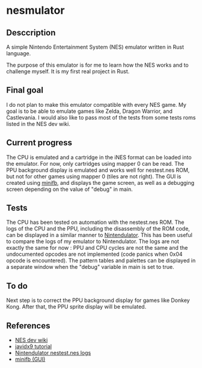 # nesmulator

## Desccription

A simple Nintendo Entertainment System (NES) emulator written in Rust language.

The purpose of this emulator is for me to learn how the NES works and to challenge myself.
It is my first real project in Rust.

## Final goal

I do not plan to make this emulator compatible with every NES game.
My goal is to be able to emulate games like Zelda, Dragon Warrior, and Castlevania.
I would also like to pass most of the tests from some tests roms listed in the NES dev wiki.

## Current progress

The CPU is emulated and a cartridge in the iNES format can be loaded into the emulator.
For now, only cartridges using mapper 0 can be read.
The PPU background display is emulated and works well for nestest.nes ROM, but not for other games using mapper 0 (tiles are not right).
The GUI is created using [minifb](https://docs.rs/minifb/0.19.1/minifb/), and displays the game screen, as well as a debugging screen depending on the value of "debug" in main.

## Tests

The CPU has been tested on automation with the nestest.nes ROM.
The logs of the CPU and the PPU, including the disassembly of the ROM code, can be displayed in a similar manner to [Nintendulator](https://www.qmtpro.com/~nes/nintendulator/). This has been useful to compare the logs of my emulator to Nintendulator. The logs are not exactly the same for now : PPU and CPU cycles are not the same and the undocumented opcodes are not implemented (code panics when 0x04 opcode is encountered).
The pattern tables and palettes can be displayed in a separate window when the "debug" variable in main is set to true.

## To do

Next step is to correct the PPU background display for games like Donkey Kong.
After that, the PPU sprite display will be emulated.

## References

* [NES dev wiki](http://wiki.nesdev.com/w/index.php/Nesdev)
* [javidx9 tutorial](https://www.youtube.com/watch?v=F8kx56OZQhg&list=PLrOv9FMX8xJHqMvSGB_9G9nZZ_4IgteYf&index=2)
* [Nintendulator nestest.nes logs](https://www.qmtpro.com/~nes/misc/nestest.log)
* [minifb (GUI)](https://docs.rs/minifb/0.19.1/minifb/)